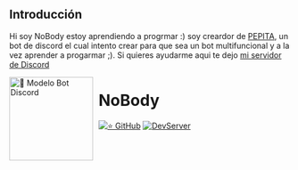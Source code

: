 ## Introducción
Hi soy NoBody estoy aprendiendo a progrmar :) soy creardor de <a href="https://discord.com/api/oauth2/authorize?client_id=892993411169267722&permissions=8&scope=bot%20applications.commands">PEPITA</a>, un bot de discord el cual intento crear para que sea un bot multifuncional y a la vez aprender a progarmar ;). Si quieres ayudarme aqui te dejo  [mi servidor de Discord](https://discord.gg/FMbXwGPJGm)

<img width="150" height="150" align="left" style="float: left; margin: 0 10px 0 0;" alt="🤖 Modelo Bot Discord" src="https://i.goopics.net/eswnle.png">  

# NoBody 

[![⭐ GitHub](https://img.shields.io/github/stars/NoBody-UU?style=social)](https://github.com/stars/NoBody-UU)
[![DevServer](https://discordapp.com/api/guilds/644672989014523940/widget.png?style=shield)](https://discord.gg/FMbXwGPJGm)

# 
